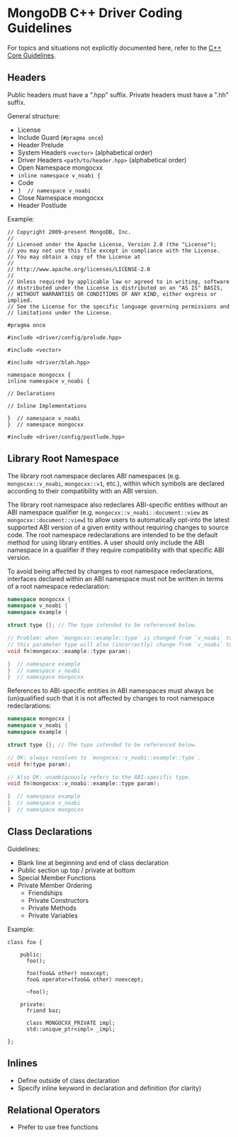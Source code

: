 # MongoDB C++ Driver Coding Guidelines

For topics and situations not explicitly documented here, refer to the [C++ Core Guidelines](https://github.com/isocpp/CppCoreGuidelines).

## Headers

Public headers must have a ".hpp" suffix. Private headers must have a ".hh"
suffix.

General structure:

- License
- Include Guard (`#pragma once`)
- Header Prelude
- System Headers `<vector>` (alphabetical order)
- Driver Headers `<path/to/header.hpp>` (alphabetical order)
- Open Namespace mongocxx
- `inline namespace v_noabi {`
- Code
- `}  // namespace v_noabi`
- Close Namespace mongocxx
- Header Postlude

Example:

```{.cpp}
// Copyright 2009-present MongoDB, Inc.
//
// Licensed under the Apache License, Version 2.0 (the "License");
// you may not use this file except in compliance with the License.
// You may obtain a copy of the License at
//
// http://www.apache.org/licenses/LICENSE-2.0
//
// Unless required by applicable law or agreed to in writing, software
// distributed under the License is distributed on an "AS IS" BASIS,
// WITHOUT WARRANTIES OR CONDITIONS OF ANY KIND, either express or implied.
// See the License for the specific language governing permissions and
// limitations under the License.

#pragma once

#include <driver/config/prelude.hpp>

#include <vector>

#include <driver/blah.hpp>

namespace mongocxx {
inline namespace v_noabi {

// Declarations

// Inline Implementations

}  // namespace v_noabi
}  // namespace mongocxx

#include <driver/config/postlude.hpp>
```

## Library Root Namespace

The library root namespace declares ABI namespaces (e.g. `mongocxx::v_noabi`, `mongocxx::v1`, etc.), within which symbols are declared according to their compatibility with an ABI version.

The library root namespace also redeclares ABI-specific entities without an ABI namespace qualifier (e.g. `mongocxx::v_noabi::document::view` as `mongocxx::document::view`) to allow users to automatically opt-into the latest supported ABI version of a given entity without requiring changes to source code. The root namespace redeclarations are intended to be the default method for using library entities. A user should only include the ABI namespace in a qualifier if they require compatibility with that specific ABI version.

To avoid being affected by changes to root namespace redeclarations, interfaces declared within an ABI namespace must not be written in terms of a root namespace redeclaration:

```cpp
namespace mongocxx {
namespace v_noabi {
namespace example {

struct type {}; // The type intended to be referenced below.

// Problem: when `mongocxx::example::type` is changed from `v_noabi` to `v1`,
// this parameter type will also (incorrectly) change from `v_noabi` to `v1`.
void fn(mongocxx::example::type param);

}  // namespace example
}  // namespace v_noabi
}  // namespace mongocxx
```

References to ABI-specific entities in ABI namespaces must always be (un)qualified such that it is not affected by changes to root namespace redeclarations:

```cpp
namespace mongocxx {
namespace v_noabi {
namespace example {

struct type {}; // The type intended to be referenced below.

// OK: always resolves to `mongocxx::v_noabi::example::type`.
void fn(type param);

// Also OK: unambiguously refers to the ABI-specific type.
void fn(mongocxx::v_noabi::example::type param);

}  // namespace example
}  // namespace v_noabi
}  // namespace mongocxx
```

## Class Declarations

Guidelines:

- Blank line at beginning and end of class declaration
- Public section up top / private at bottom
- Special Member Functions
- Private Member Ordering
  - Friendships
  - Private Constructors
  - Private Methods
  - Private Variables

Example:

```{.cpp}
class foo {

    public:
      foo();

      foo(foo&& other) noexcept;
      foo& operator=(foo&& other) noexcept;

      ~foo();

    private:
      friend baz;

      class MONGOCXX_PRIVATE impl;
      std::unique_ptr<impl> _impl;

};
```

## Inlines

- Define outside of class declaration
- Specify inline keyword in declaration and definition (for clarity)

## Relational Operators

- Prefer to use free functions
